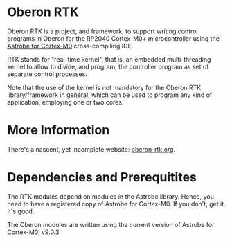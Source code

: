# Oberon RTK

Oberon RTK is a project, and framework, to support writing control programs in Oberon for the RP2040 Cortex-M0+ microcontroller using the [Astrobe for Cortex-M0](https://www.astrobe.com) cross-compiling IDE.

RTK stands for "real-time kernel", that is, an embedded multi-threading kernel to allow to divide, and program, the controller program as set of separate control processes.

Note that the use of the kernel is not mandatory for the Oberon RTK library/framework in general, which can be used to program any kind of application, employing one or two cores.

# More Information

There's a nascent, yet incomplete website: [oberon-rtk.org](https://oberon-rtk.org).

# Dependencies and Prerequitites

The RTK modules depend on modules in the Astrobe library. Hence, you need to have a registered copy of Astrobe for Cortex-M0. If you don't, get it. It's good.

The Oberon modules are written using the current version of Astrobe for Cortex-M0, v9.0.3
